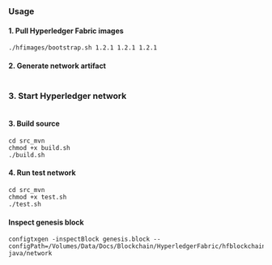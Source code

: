 
### Usage

#### 1. Pull Hyperledger Fabric images
```
./hfimages/bootstrap.sh 1.2.1 1.2.1 1.2.1
```
#### 2. Generate network artifact
```

```
### 3. Start Hyperledger network
```

```

#### 3. Build source
```
cd src_mvn
chmod +x build.sh
./build.sh
```

#### 4. Run test network
```
cd src_mvn
chmod +x test.sh
./test.sh
```

#### Inspect genesis block
```
configtxgen -inspectBlock genesis.block --configPath=/Volumes/Data/Docs/Blockchain/HyperledgerFabric/hfblockchain-java/network
```
